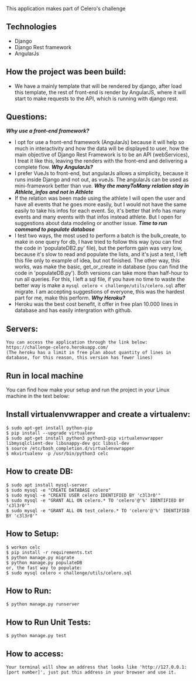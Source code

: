 This application makes part of Celero's challenge


## Technologies
* Django
* Django Rest framework
* AngularJs

## How the project was been build:
* We have a mainly template that will be rendered by django, after load this template, the rest of front-end is render by AngularJS,
where it will start to make requests to the API, which is running with django rest.

## Questions:
***Why use a front-end framework?***
* I opt for use a front-end framework (AngularJs) because it will help so much in interactivity and how the data will be
displayed to user, how the main objective of Django Rest Framework is to be an API (webServices), I treat it like this, leaving the renders
with the front-end and delivering a complete flow.
***Why AngularJs?***
* I prefer VueJs to front-end, but angularJs allows a simplicity, because it runs inside Django and not out, as vueJs. The angularJs can be used
as mini-framework better than vue.
***Why the manyToMany relation stay in Athlete_infos and not in Athlete***
* If the relation was been made using the athlete I will open the user and have all events that he goes more easily,
but I would not have the same easily to take his infos for each event. So, it's better that info has many events and
many events with that infos instead athlete. But I open for suggestions about data modeling or another issue.
***Time to run command to populate database***
* I test two ways, the most used to perform a batch is the bulk_create, to make in one query for db, I have tried to follow this way (you can find the code in 'populateDB2.py' file), but the perform gain was very low, because it's slow to read and populate the lists, and it's just a test, I left this file only to example of idea, but not finished. The other way, this works, was make the basic, get_or_create in database (you can find the code in 'populateDB.py'). Both versions can take more than half-hour to run all queries. For this, I left a sql file, if you have no time to waste the better way is make a `mysql celero < challenge/utils/celero.sql` after migrate. I am accepting suggestions of everyone, this was the hardest part for me, make this perform.
***Why Heroku?***
* Heroku was the best cost benefit, it offer in free plan 10.000 lines in database and has easily intergration with github.


## Servers:
    You can access the application through the link below:
    https://challenge-celero.herokuapp.com/
    (The heroku has a limit in free plan about quantity of lines in database, for this reason, this version has fewer lines)

## Run in local machine
You can find how make your setup and run the project in your Linux machine in the text below:

## Install virtualenvwrapper and create a virtualenv:
    $ sudo apt-get install python-pip
    $ pip install --upgrade virtualenv
    $ sudo apt-get install python3 python3-pip virtualenvwrapper libmysqlclient-dev libsnappy-dev gcc libssl-dev
    $ source /etc/bash_completion.d/virtualenvwrapper
    $ mkvirtualenv -p /usr/bin/python3 celc

## How to create DB:
    $ sudo apt install mysql-server
    $ sudo mysql -e "CREATE DATABASE celero"
    $ sudo mysql -e "CREATE USER celero IDENTIFIED BY 'c3l3r0'"
    $ sudo mysql -e "GRANT ALL ON celero.* TO 'celero'@'%' IDENTIFIED BY 'c3l3r0'"
    $ sudo mysql -e "GRANT ALL ON test_celero.* TO 'celero'@'%' IDENTIFIED BY 'c3l3r0'"

## How to Setup:
    $ workon celc
    $ pip install -r requirements.txt
    $ python manage.py migrate
    $ python manage.py populateDB
    or, the fast way to populate:
    $ sudo mysql celero < challenge/utils/celero.sql

## How to Run:
    $ python manage.py runserver

## How to Run Unit Tests:
    $ python manage.py test

## How to access:
    Your terminal will show an address that looks like 'http://127.0.0.1:[port number]', just put this address in your browser and use it.